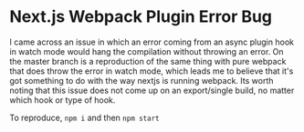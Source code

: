 # Next.js Webpack Plugin Error Bug

I came across an issue in which an error coming from an async plugin hook in watch mode would hang the compilation without throwing an error. On the master branch is a reproduction of the same thing with pure webpack that does throw the error in watch mode, which leads me to believe that it's got something to do with the way nextjs is running webpack. Its worth noting that this issue does not come up on an export/single build, no matter which hook or type of hook.

To reproduce, `npm i` and then `npm start`
